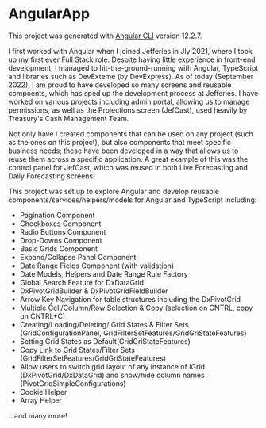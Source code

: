 # AngularApp

This project was generated with [Angular CLI](https://github.com/angular/angular-cli) version 12.2.7.

I first worked with Angular when I joined Jefferies in Jly 2021, where I took up my first ever Full Stack role. Despite having little experience in front-end development, I managed to hit-the-ground-running with Angular, TypeScript and libraries such as DevExteme (by DevExpress). As of today (September 2022), I am proud to have developed so many screens and reusable compoents, which has sped up the development process at Jefferies. I have worked on various projects including admin portal, allowing us to manage permissions, as well as the Projections screen (JefCast), used heavily by Treasury's Cash Management Team.

Not only have I created components that can be used on any project (such as the ones on this project), but also components that meet specific business needs; these have been developed in a way that allows us to reuse them across a specific application. A great example of this was the control panel for JefCast, which was reused in both Live Forecasting and Daily Forecasting screens.

This project was set up to explore Angular and develop reusable components/services/helpers/models for Angular and TypeScript including:

- Pagination Component
- Checkboxes Component
- Radio Buttons Component
- Drop-Downs Component
- Basic Grids Component
- Expand/Collapse Panel Component
- Date Range Fields Component (with validation)
- Date Models, Helpers and Date Range Rule Factory
- Global Search Feature for DxDataGrid
- DxPivotGridBuilder & DxPivotGridFieldBuilder
- Arrow Key Navigation for table structures including the DxPivotGrid
- Multiple Cell/Column/Row Selection & Copy (selection on CNTRL, copy on CNTRL+C)
- Creating/Loading/Deleting/ Grid States & Filter Sets (GridConfigurationPanel, GridFilterSetFeatures/GridGriStateFeatures)
- Setting Grid States as Default(GridGriStateFeatures)
- Copy Link to Grid States/Filter Sets (GridFilterSetFeatures/GridGriStateFeatures)
- Allow users to switch grid layout of any instance of IGrid (DxPivotGrid/DxDataGrid) and show/hide column names (PivotGridSimpleConfigurations)
- Cookie Helper
- Array Helper

...and many more!
